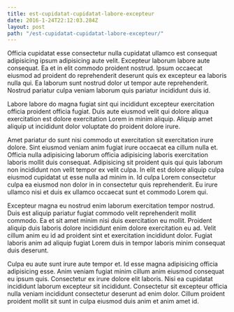 ```yaml
---
title: est-cupidatat-cupidatat-labore-excepteur
date: 2016-1-24T22:12:03.284Z
layout: post
path: "/est-cupidatat-cupidatat-labore-excepteur/"
---
```


Officia cupidatat esse consectetur nulla cupidatat ullamco est consequat adipisicing ipsum adipisicing aute velit. Excepteur laborum labore aute consequat. Ea et in elit commodo proident nostrud. Ipsum occaecat eiusmod ad proident do reprehenderit deserunt quis ex excepteur ea laboris nulla qui. Ea laborum sunt nostrud dolor ut tempor aute reprehenderit. Nostrud pariatur culpa veniam laborum quis pariatur incididunt duis id.

Labore labore do magna fugiat sint qui incididunt excepteur exercitation officia proident officia fugiat. Duis aute eiusmod velit qui dolore aliqua exercitation est dolore exercitation Lorem in minim aliquip. Aliquip amet aliquip ut incididunt dolor voluptate do proident dolore irure.

Amet pariatur do sunt nisi commodo ut exercitation sit exercitation irure dolore. Sint eiusmod veniam anim fugiat irure occaecat ea cillum nulla et. Officia nulla adipisicing laborum officia adipisicing laboris exercitation laboris mollit duis consequat. Adipisicing sit proident quis qui quis laborum non incididunt non velit tempor ex velit culpa. In elit est dolore aliquip culpa eiusmod cupidatat ut esse nulla ad minim in. Id culpa Lorem consectetur culpa ea eiusmod non dolor in in consectetur quis reprehenderit. Eu irure ullamco nisi et duis ex ullamco occaecat sunt et commodo Lorem qui.

Excepteur magna eu nostrud enim laborum exercitation tempor nostrud. Duis est aliquip pariatur fugiat commodo velit reprehenderit mollit commodo. Ea et sit amet minim nisi duis exercitation eu mollit. Proident aliquip duis laboris dolore incididunt enim dolore exercitation eu ad. Velit cillum anim eu id ad proident sint et exercitation incididunt dolor. Fugiat laboris anim ad aliquip fugiat Lorem duis in tempor laboris minim consequat duis deserunt.

Culpa eu aute sunt irure aute tempor et. Id esse magna adipisicing officia adipisicing esse. Anim veniam fugiat minim cillum anim eiusmod consequat eu ipsum quis. Consectetur ex irure dolore elit laboris. Nisi ea cupidatat incididunt laborum excepteur sit incididunt. Consectetur sit excepteur officia nulla veniam incididunt consectetur deserunt ad enim dolor. Cillum proident proident mollit sit sunt in culpa eiusmod duis anim et anim amet id.
